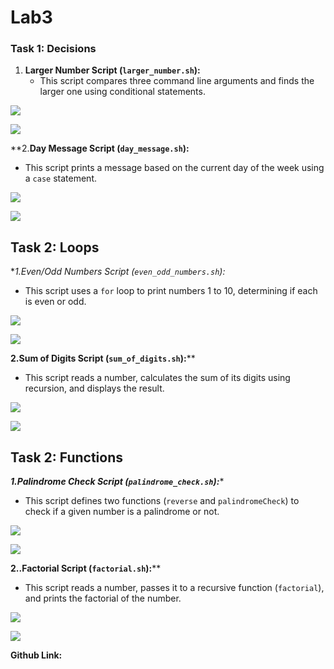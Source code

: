 # **Lab3**

### Task 1: Decisions

1. **Larger Number Script (`larger_number.sh`):**
   - This script compares three command line arguments and finds the larger one using conditional statements.

![](task1-1.png)

![](task1-2.png)

**2.**Day Message Script (`day_message.sh`):**

- This script prints a message based on the current day of the week using a `case` statement.

![](task1-3.png)

![](task1-4.png)

## **Task 2: Loops**

**1.*Even/Odd Numbers Script (`even_odd_numbers.sh`):**

- This script uses a `for` loop to print numbers 1 to 10, determining if each is even or odd.

![](task2-1.png)

![](task2-2.png)

**2.Sum of Digits Script (`sum_of_digits.sh`):****

- This script reads a number, calculates the sum of its digits using recursion, and displays the result.

![](task2-3.png)

![](task2-4.png)

## **Task 2: Functions**

***1.Palindrome Check Script (`palindrome_check.sh`):****

- This script defines two functions (`reverse` and `palindromeCheck`) to check if a given number is a palindrome or not.

![](task3-1.png)

![](task3-2.png)

**2..Factorial Script (`factorial.sh`):****

- This script reads a number, passes it to a recursive function (`factorial`), and prints the factorial of the number.

![](task3-3.png)

![](task3-4.png)

**Github Link:**






